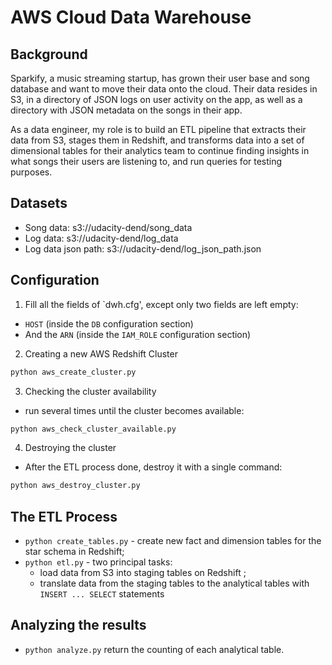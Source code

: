 # AWS Cloud Data Warehouse

## Background

Sparkify, a music streaming startup, has grown their user base and song database and want to move their data onto the cloud. Their data resides in S3, in a directory of JSON logs on user activity on the app, as well as a directory with JSON metadata on the songs in their app.

As a data engineer, my role is to build an ETL pipeline that extracts their data from S3, stages them in Redshift, and transforms data into a set of dimensional tables for their analytics team to continue finding insights in what songs their users are listening to, and run queries for testing purposes. 


## Datasets

- Song data: s3://udacity-dend/song_data
- Log data: s3://udacity-dend/log_data
- Log data json path: s3://udacity-dend/log_json_path.json


## Configuration

1. Fill all the fields of `dwh.cfg', except only two fields are left empty: 
 - `HOST` (inside the `DB` configuration section) 
 - And the `ARN` (inside the `IAM_ROLE` configuration section) 

2. Creating a new AWS Redshift Cluster
```sh
python aws_create_cluster.py
```

3. Checking the cluster availability 

- run several times until the cluster becomes available: 

```sh
python aws_check_cluster_available.py
```

4. Destroying the cluster 

- After the ETL process done, destroy it with a single command: 

```sh
python aws_destroy_cluster.py
```

## The ETL Process

 - `python create_tables.py` - create new fact and dimension tables for the star schema in Redshift;
 - `python etl.py` - two principal tasks:
     - load data from S3 into staging tables on Redshift ;
     - translate data from the staging tables to the analytical tables with `INSERT ... SELECT` statements

## Analyzing the results

 - `python analyze.py` 
 return the counting of each analytical table.

